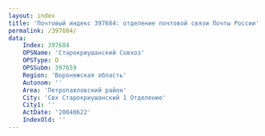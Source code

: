 ```yaml
---
layout: index
title: 'Почтовый индекс 397684: отделение почтовой связи Почты России'
permalink: /397684/
data:
    Index: 397684
    OPSName: 'Старокриушанский Совхоз'
    OPSType: О
    OPSSubm: 397659
    Region: 'Воронежская область'
    Autonom: ''
    Area: 'Петропавловский район'
    City: 'Свх Старокриушанский 1 Отделение'
    City1: ''
    ActDate: '20040622'
    IndexOld: ''
---
```

